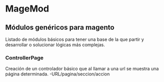 # MageMod
## Módulos genéricos para magento
Listado de módulos básicos para tener una base de la que partir y desarrollar o solucionar lógicas más complejas.

### ControllerPage
Creación de un controlador básico que al llamar a una url se muestra una página determinada.
-URL/pagina/seccion/accion

